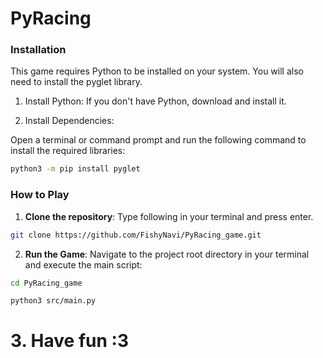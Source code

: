 # PyRacing
### Installation

This game requires Python to be installed on your system. You will also need to install the pyglet library.

1. Install Python: If you don't have Python, download and install it.

2. Install Dependencies: 
    
Open a terminal or command prompt and run the following command to install the required libraries:

```bash
python3 -m pip install pyglet
```

### How to Play
1. **Clone the repository**:
Type following in your terminal and press enter.
```bash
git clone https://github.com/FishyNavi/PyRacing_game.git
```

2. **Run the Game**: 
Navigate to the project root directory in your terminal and execute the main script:

```bash
cd PyRacing_game

python3 src/main.py
```

# 3. **Have fun :3**

